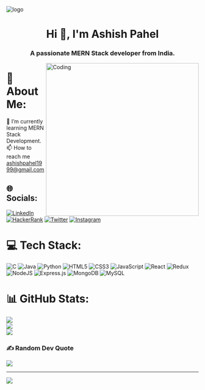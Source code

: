 ![logo](https://user-images.githubusercontent.com/84672321/231704142-24cbcd17-5b12-4de4-a028-a2e09f9dca7d.png)
<h1 align="center">Hi 👋, I'm Ashish Pahel</h1>
<h3 align="center">A passionate MERN Stack developer from India.</h3>
<img align="right" alt="Coding" width="400" src="https://mir-s3-cdn-cf.behance.net/project_modules/max_1200/06f21a161921919.63cd7887d0a70.gif">



# 💫 About Me:
🌱 I’m currently learning MERN Stack Development.<br>📫 How to reach me ashishpahel1999@gmail.com


## 🌐 Socials:
[![LinkedIn](https://img.shields.io/badge/LinkedIn-%230077B5.svg?logo=linkedin&logoColor=white)](https://linkedin.com/in/ashishpahel)
[![HackerRank](https://img.shields.io/badge/-HackerRank-darkgreen.svg?logo=hackerrank&logoColor=white)](https://www.hackerrank.com/ashishpahel1999)
[![Twitter](https://img.shields.io/badge/Twitter-%231DA1F2.svg?logo=Twitter&logoColor=white)](https://twitter.com/ashishpahel) 
[![Instagram](https://img.shields.io/badge/Instagram-%23E4405F.svg?logo=Instagram&logoColor=white)](https://instagram.com/ashishpahel)

# 💻 Tech Stack:
![C](https://img.shields.io/badge/c-%2300599C.svg?style=flat-square&logo=c&logoColor=white) ![Java](https://img.shields.io/badge/java-%23ED8B00.svg?style=flat-square&logo=java&logoColor=white) ![Python](https://img.shields.io/badge/python-3670A0?style=flat-square&logo=python&logoColor=ffdd54) ![HTML5](https://img.shields.io/badge/html5-%23E34F26.svg?style=flat-square&logo=html5&logoColor=white) ![CSS3](https://img.shields.io/badge/css3-%231572B6.svg?style=flat-square&logo=css3&logoColor=white) ![JavaScript](https://img.shields.io/badge/javascript-%23323330.svg?style=flat-square&logo=javascript&logoColor=%23F7DF1E) ![React](https://img.shields.io/badge/react-%2320232a.svg?style=flat-square&logo=react&logoColor=%2361DAFB) ![Redux](https://img.shields.io/badge/redux-%23593d88.svg?style=flat-square&logo=redux&logoColor=white) ![NodeJS](https://img.shields.io/badge/node.js-6DA55F?style=flat-square&logo=node.js&logoColor=white) ![Express.js](https://img.shields.io/badge/express.js-%23404d59.svg?style=flat-square&logo=express&logoColor=%2361DAFB) ![MongoDB](https://img.shields.io/badge/MongoDB-%234ea94b.svg?style=flat-square&logo=mongodb&logoColor=white) ![MySQL](https://img.shields.io/badge/mysql-%2300f.svg?style=flat-square&logo=mysql&logoColor=white)
# 📊 GitHub Stats:
![](https://github-readme-stats.vercel.app/api?username=ashishpahel&theme=blue-green&hide_border=false&include_all_commits=false&count_private=false)<br/>
![](https://github-readme-streak-stats.herokuapp.com/?user=ashishpahel&theme=blue-green&hide_border=false)<br/>
![](https://github-readme-stats.vercel.app/api/top-langs/?username=ashishpahel&theme=blue-green&hide_border=false&include_all_commits=false&count_private=false&layout=compact)

### ✍️ Random Dev Quote
![](https://quotes-github-readme.vercel.app/api?type=horizontal&theme=radical)

---
[![](https://visitcount.itsvg.in/api?id=ashishpahel&icon=5&color=0)](https://visitcount.itsvg.in)

<!-- Proudly created with GPRM ( https://gprm.itsvg.in ) -->
